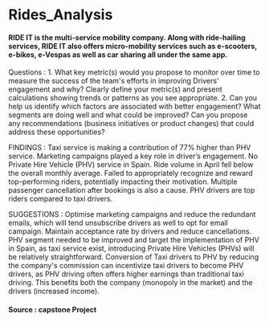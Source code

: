 # Rides_Analysis
#### RIDE IT is the multi-service mobility company. Along with ride-hailing services, RIDE IT also offers micro-mobility services such as e-scooters, e-bikes, e-Vespas as well as car sharing all under the same app.

Questions : 1.	What key metric(s) would you propose to monitor over time to measure the success of the team's efforts in improving Drivers’ engagement and why? Clearly define your metric(s) and present calculations showing trends or patterns as you see appropriate. 2.	Can you help us identify which factors are associated with better engagement? What segments are doing well and what could be improved? Can you propose any recommendations (business initiatives or product changes) that could address these opportunities?

FINDINGS : Taxi service is making a contribution of 77% higher than PHV service. Marketing campaigns played a key role in driver’s engagement. No Private Hire Vehicle (PHV) service in Spain. Ride volume in April fell below the overall monthly average. Failed to appropriately recognize and reward top-performing riders, potentially impacting their motivation. Multiple passenger cancellation after bookings is also a cause. PHV drivers are top riders compared to taxi drivers.

SUGGESTIONS : Optimise marketing campaigns and reduce the redundant emails, which will tend unsubscribe drivers as well to opt for email campaign. Maintain acceptance rate by drivers and reduce cancellations. PHV segment needed to be improved and target the implementation of PHV  in Spain, as taxi service exist, introducing Private Hire Vehicles (PHVs) will be relatively straightforward. Conversion of Taxi drivers to PHV by reducing the company's commission can incentivize taxi drivers to become PHV drivers, as PHV driving often offers higher earnings than traditional taxi driving. This benefits both the company (monopoly in the market) and the drivers (increased income).

#### Source : capstone Project 
